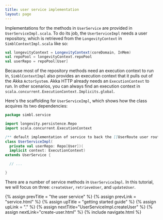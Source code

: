 ```yaml
---
title: user service implementation
layout: page
---
```


Implementations for the methods in `UserService` are provided in
`UserServiceImpl.scala`. To do its job, the `UserServiceImpl` needs a
user repository, which is retrieved from the `LongevityContext` in
`SimblContextImpl.scala` like so:

```scala
val longevityContext = LongevityContext(coreDomain, InMem)
val repoPool = longevityContext.repoPool
val userRepo = repoPool[User]
```

Because most of the repository methods need an execution context to
run in, `SimblContextImpl` also provides an execution context that it
pulls out of the Akka `ActorSystem`. Akka HTTP already needs an
`ExecutionContext` to run. In other scenarios, you can always find an
execution context in
`scala.concurrent.ExecutionContext.Implicits.global`.

Here's the scaffolding for `UserServiceImpl`, which shows how the
class acquires its two dependencies:

```scala
package simbl.service

import longevity.persistence.Repo
import scala.concurrent.ExecutionContext

/** default implementation of service to back the [[UserRoute user routes]] */
class UserServiceImpl(
  private val userRepo: Repo[User])(
  implicit context: ExecutionContext)
extends UserService {

  // ...

}
```

There are a number of service methods in `UserServiceImpl`. In this
tutorial, we will focus on three: `createUser`, `retrieveUser`, and
`updateUser`.

{% assign prevTitle = "the user service" %}
{% assign prevLink = "service.html" %}
{% assign upTitle = "getting started guide" %}
{% assign upLink = "." %}
{% assign nextTitle="UserServiceImpl.createUser" %}
{% assign nextLink="create-user.html" %}
{% include navigate.html %}
